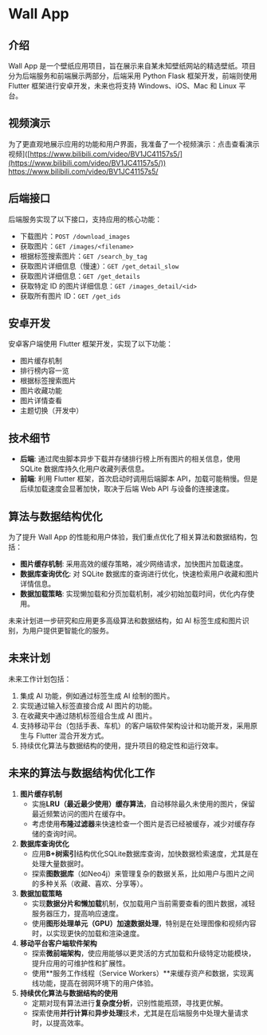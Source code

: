 # Wall App

## 介绍

Wall App 是一个壁纸应用项目，旨在展示来自某未知壁纸网站的精选壁纸。项目分为后端服务和前端展示两部分，后端采用 Python Flask 框架开发，前端则使用 Flutter 框架进行安卓开发，未来也将支持 Windows、iOS、Mac 和 Linux 平台。

## 视频演示

为了更直观地展示应用的功能和用户界面，我准备了一个视频演示：点击查看演示视频]([https://www.bilibili.com/video/BV1JC41157s5/](https://www.bilibili.com/video/BV1JC41157s5/))
https://www.bilibili.com/video/BV1JC41157s5/
## 后端接口

后端服务实现了以下接口，支持应用的核心功能：

- 下载图片：`POST /download_images`
- 获取图片：`GET /images/<filename>`
- 根据标签搜索图片：`GET /search_by_tag`
- 获取图片详细信息（慢速）：`GET /get_detail_slow`
- 获取图片详细信息：`GET /get_details`
- 获取特定 ID 的图片详细信息：`GET /images_detail/<id>`
- 获取所有图片 ID：`GET /get_ids`

## 安卓开发

安卓客户端使用 Flutter 框架开发，实现了以下功能：

- 图片缓存机制
- 排行榜内容一览
- 根据标签搜索图片
- 图片收藏功能
- 图片详情查看
- 主题切换（开发中）

## 技术细节

- **后端**: 通过爬虫脚本异步下载并存储排行榜上所有图片的相关信息，使用 SQLite 数据库持久化用户收藏列表信息。
- **前端**: 利用 Flutter 框架，首次启动时调用后端脚本 API，加载可能稍慢。但是后续加载速度会显著加快，取决于后端 Web API 与设备的连接速度。

## 算法与数据结构优化

为了提升 Wall App 的性能和用户体验，我们重点优化了相关算法和数据结构，包括：

- **图片缓存机制**: 采用高效的缓存策略，减少网络请求，加快图片加载速度。
- **数据库查询优化**: 对 SQLite 数据库的查询进行优化，快速检索用户收藏和图片详情信息。
- **数据加载策略**: 实现懒加载和分页加载机制，减少初始加载时间，优化内存使用。

未来计划进一步研究和应用更多高级算法和数据结构，如 AI 标签生成和图片识别，为用户提供更智能化的服务。

## 未来计划

未来工作计划包括：

1. 集成 AI 功能，例如通过标签生成 AI 绘制的图片。
2. 实现通过输入标签直接合成 AI 图片的功能。
3. 在收藏夹中通过随机标签组合生成 AI 图片。
4. 支持移动平台（包括手表、车机）的客户端软件架构设计和功能开发，采用原生与 Flutter 混合开发方式。
5. 持续优化算法与数据结构的使用，提升项目的稳定性和运行效率。

## 未来的算法与数据结构优化工作

1. **图片缓存机制**
   - 实施**LRU（最近最少使用）缓存算法**，自动移除最久未使用的图片，保留最近频繁访问的图片在缓存中。
   - 考虑使用**布隆过滤器**来快速检查一个图片是否已经被缓存，减少对缓存存储的查询时间。
2. **数据库查询优化**
   - 应用**B+树索引**结构优化SQLite数据库查询，加快数据检索速度，尤其是在处理大量数据时。
   - 探索**图数据库**（如Neo4j）来管理复杂的数据关系，比如用户与图片之间的多种关系（收藏、喜欢、分享等）。
3. **数据加载策略**
   - 实现**数据分片和懒加载**机制，仅加载用户当前需要查看的图片数据，减轻服务器压力，提高响应速度。
   - 使用**图形处理单元（GPU）加速数据处理**，特别是在处理图像和视频内容时，以实现更快的加载和渲染速度。
4. **移动平台客户端软件架构**
   - 探索**微前端架构**，使应用能够以更灵活的方式加载和升级特定功能模块，提升应用的可维护性和扩展性。
   - 使用**服务工作线程（Service Workers）**来缓存资产和数据，实现离线功能，提高在弱网环境下的用户体验。
5. **持续优化算法与数据结构的使用**
   - 定期对现有算法进行**复杂度分析**，识别性能瓶颈，寻找更优解。
   - 探索使用**并行计算**和**异步处理**技术，尤其是在后端服务中处理大量请求时，以提高效率。

